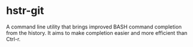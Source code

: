 # hstr-git
A command line utility that brings improved BASH command completion from the history. It aims to make completion easier and more efficient than Ctrl-r.
